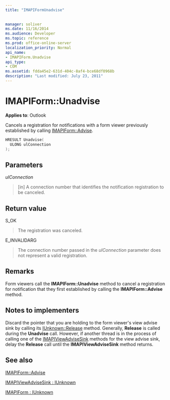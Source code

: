 ```yaml
---
title: "IMAPIFormUnadvise"
 
 
manager: soliver
ms.date: 11/16/2014
ms.audience: Developer
ms.topic: reference
ms.prod: office-online-server
localization_priority: Normal
api_name:
- IMAPIForm.Unadvise
api_type:
- COM
ms.assetid: fdda45e2-631d-404c-8af4-bce68df0968b
description: "Last modified: July 23, 2011"
---
```


# IMAPIForm::Unadvise

  
  
**Applies to**: Outlook 
  
Cancels a registration for notifications with a form viewer previously established by calling [IMAPIForm::Advise](imapiform-advise.md).
  
```cpp
HRESULT Unadvise(
  ULONG ulConnection
);
```

## Parameters

 _ulConnection_
  
> [in] A connection number that identifies the notification registration to be canceled.
    
## Return value

S_OK 
  
> The registration was canceled.
    
E_INVALIDARG 
  
> The connection number passed in the  _ulConnection_ parameter does not represent a valid registration. 
    
## Remarks

Form viewers call the **IMAPIForm::Unadvise** method to cancel a registration for notification that they first established by calling the **IMAPIForm::Advise** method. 
  
## Notes to implementers

Discard the pointer that you are holding to the form viewer's view advise sink by calling its [IUnknown::Release](http://msdn.microsoft.com/en-us/library/ms682317%28v=VS.85%29.aspx) method. Generally, **Release** is called during the **Unadvise** call. However, if another thread is in the process of calling one of the [IMAPIViewAdviseSink](imapiviewadvisesinkiunknown.md) methods for the view advise sink, delay the **Release** call until the **IMAPIViewAdviseSink** method returns. 
  
## See also



[IMAPIForm::Advise](imapiform-advise.md)
  
[IMAPIViewAdviseSink : IUnknown](imapiviewadvisesinkiunknown.md)
  
[IMAPIForm : IUnknown](imapiformiunknown.md)

